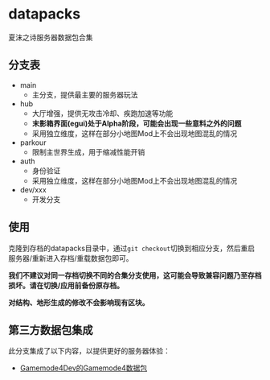 # datapacks
夏沫之诗服务器数据包合集

## 分支表
- main
    * 主分支，提供最主要的服务器玩法
- hub
    * 大厅增强，提供无攻击冷却、疾跑加速等功能
    * **末影箱界面(egui)处于Alpha阶段，可能会出现一些意料之外的问题**
    * 采用独立维度，这样在部分小地图Mod上不会出现地图混乱的情况
- parkour
    * 限制主世界生成，用于缩减性能开销
- auth
    * 身份验证
    * 采用独立维度，这样在部分小地图Mod上不会出现地图混乱的情况
- dev/xxx
    * 开发分支

## 使用
克隆到存档的datapacks目录中，通过`git checkout`切换到相应分支，然后重启服务器/重新进入存档/重载数据包即可。

**我们不建议对同一存档切换不同的合集分支使用，这可能会导致兼容问题乃至存档损坏。请在切换/应用前备份原存档。**

**对结构、地形生成的修改不会影响现有区块。**

<!--
**Incendium在服务器上可能会出现问题，请参阅[官方文档](https://stardustlabs.miraheze.org/wiki/Troubleshooting#Server)**
-->
## 第三方数据包集成
此分支集成了以下内容，以提供更好的服务器体验：
* [Gamemode4Dev的Gamemode4数据包](https://github.com/Gamemode4Dev/GM4_Datapacks)

<!--
* [Starmute的Terralith](https://www.planetminecraft.com/data-pack/terralith-overworld-evolved-100-biomes-caves-and-more/)
* [GentlemanRevvnar的Pillager Stronghold](https://www.planetminecraft.com/data-pack/pillager-stronghold-1-16-5-worldgen-no-structure-replacement/)
* [GentlemanRevvnar的1.18.2 Improved Desert Village Structure Datapack](https://www.planetminecraft.com/data-pack/1-14-x-improved-desert-village-datapack/)
* [Hoponopono的Hopo Better Mineshafts "8 Types of Mineshafts"](https://www.planetminecraft.com/data-pack/better-mineshafts/)
* [Hoponopono的Hopo Better Underwater Ruins "Drowned Cities and Cave Structures"](https://www.planetminecraft.com/data-pack/better-underwater-ruins-underwater-cities-and-cave-structures/)
* [Ercerus的Balloons](https://www.planetminecraft.com/data-pack/ballons/)
* [Splatus的Splatus's Mountain Villages](https://www.planetminecraft.com/data-pack/splatus-s-mountain-villages-v1-0-1-18-2/)
* [Kubek727的Towns & Towers - Structure Overhaul](https://www.planetminecraft.com/data-pack/towns-amp-towers-structure-overhaul/)
-->